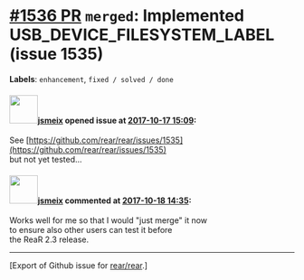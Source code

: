 [\#1536 PR](https://github.com/rear/rear/pull/1536) `merged`: Implemented USB\_DEVICE\_FILESYSTEM\_LABEL (issue 1535)
=====================================================================================================================

**Labels**: `enhancement`, `fixed / solved / done`

#### <img src="https://avatars.githubusercontent.com/u/1788608?u=925fc54e2ce01551392622446ece427f51e2f0ce&v=4" width="50">[jsmeix](https://github.com/jsmeix) opened issue at [2017-10-17 15:09](https://github.com/rear/rear/pull/1536):

See
[https://github.com/rear/rear/issues/1535](https://github.com/rear/rear/issues/1535)  
but not yet tested...

#### <img src="https://avatars.githubusercontent.com/u/1788608?u=925fc54e2ce01551392622446ece427f51e2f0ce&v=4" width="50">[jsmeix](https://github.com/jsmeix) commented at [2017-10-18 14:35](https://github.com/rear/rear/pull/1536#issuecomment-337612266):

Works well for me so that I would "just merge" it now  
to ensure also other users can test it before  
the ReaR 2.3 release.

------------------------------------------------------------------------

\[Export of Github issue for
[rear/rear](https://github.com/rear/rear).\]
